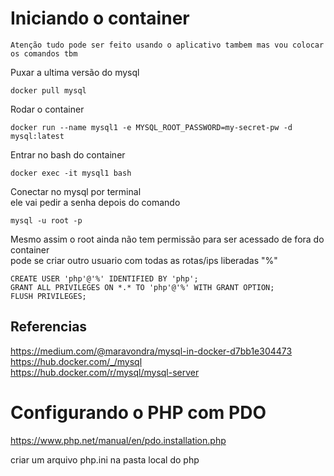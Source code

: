 # Iniciando o container
`Atenção tudo pode ser feito usando o aplicativo tambem mas vou colocar os comandos tbm`

Puxar a ultima versão do mysql
```
docker pull mysql
```

Rodar o container
```
docker run --name mysql1 -e MYSQL_ROOT_PASSWORD=my-secret-pw -d mysql:latest
```

Entrar no bash do container
```
docker exec -it mysql1 bash
```

Conectar no mysql por terminal  
ele vai pedir a senha depois do comando
```
mysql -u root -p
```

Mesmo assim o root ainda não tem permissão para ser acessado de fora do container  
pode se criar outro usuario com todas as rotas/ips liberadas "%"
```
CREATE USER 'php'@'%' IDENTIFIED BY 'php'; 
GRANT ALL PRIVILEGES ON *.* TO 'php'@'%' WITH GRANT OPTION; 
FLUSH PRIVILEGES;
```

## Referencias

https://medium.com/@maravondra/mysql-in-docker-d7bb1e304473  
https://hub.docker.com/_/mysql  
https://hub.docker.com/r/mysql/mysql-server  


# Configurando o PHP com PDO

https://www.php.net/manual/en/pdo.installation.php  

criar um arquivo php.ini na pasta local do php